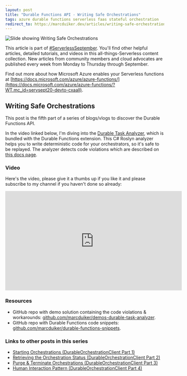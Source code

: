 ```yaml
---
layout: post
title: "Durable Functions API - Writing Safe Orchestrations"
tags: azure durable functions serverless faas stateful orchestration
redirect_to: https://marcduiker.dev/articles/writing-safe-orchestrations
---
```


<img class="u-max-full-width" itemprop="image" src="{{ site.url }}/assets/2020/09/16/safe-orchestrations-cover.png" alt="Slide showing Writing Safe Orchestrations">


This article is part of [#ServerlessSeptember](https://aka.ms/ServerlessSeptember2020). You'll find other helpful articles, detailed tutorials, and videos in this all-things-Serverless content collection. New articles from community members and cloud advocates are published every week from Monday to Thursday through September.

Find out more about how Microsoft Azure enables your Serverless functions at [https://docs.microsoft.com/azure/azure-functions/](https://docs.microsoft.com/azure/azure-functions/?WT.mc_id=servsept20-devto-cxaall).

<!--more-->

## Writing Safe Orchestrations

This post is the fifth part of a series of blogs/vlogs to discover the Durable Functions API.

In the video linked below, I'm diving into the [Durable Task Analyzer](https://github.com/Azure/azure-functions-durable-extension/releases/tag/Analyzer-v0.3.0), which is bundled with the Durable Functions extension. This C# Roslyn analyzer helps you to write deterministic code for your orchestrators, so it's safe to be replayed. The analyzer detects code violations which are described on [this docs page](https://docs.microsoft.com/en-us/azure/azure-functions/durable/durable-functions-code-constraints).

### Video

Here's the video, please give it a thumbs up if you like it and please subscribe to my channel if you haven't done so already:

<iframe width="560" height="315" src="https://www.youtube.com/embed/ZtIQgR25_Y0" frameborder="0" allow="autoplay; encrypted-media" allowfullscreen></iframe>


### Resources

- GitHub repo with demo solution containing the code violations & workarounds: [github.com/marcduiker/demos-durable-task-analyzer](https://github.com/marcduiker/demos-durable-task-analyzer).
- GitHub repo with Durable Functions code snippets: [github.com/marcduiker/durable-functions-snippets](https://github.com/marcduiker/durable-functions-snippets).

### Links to other posts in this series

- [Starting Orchestrations (DurableOrchestrationClient Part 1)](/2019/01/07/durable-functions-api-durableorchestrationclient-1.html)
- [Retrieving the Orchestration Status (DurableOrchestrationClient Part 2)](/2019/02/17/durable-functions-api-durableorchestrationclient-2.html)
- [Purge & Terminate Orchestrations (DurableOrchestrationClient Part 3)](/2019/08/12/durable-functions-api-purge-terminate.html)
- [Human Interaction Pattern (DurableOrchestrationClient Part 4)](/2020/03/15/durable-functions-api-durableorchestrationclient-4.html)